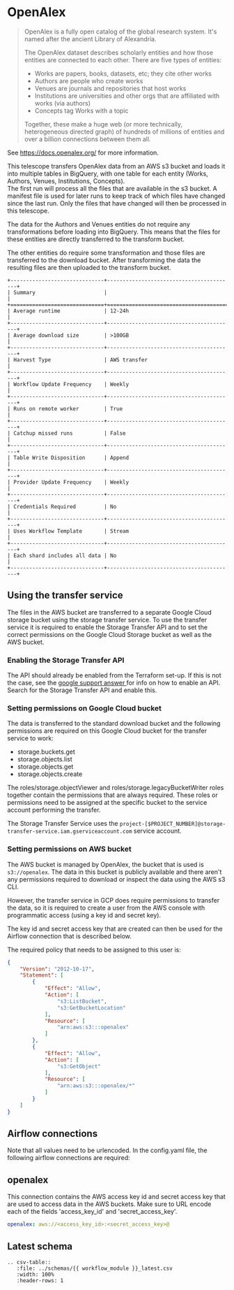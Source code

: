 # OpenAlex

> OpenAlex is a fully open catalog of the global research system. It's named after the ancient Library of Alexandria.  
> 
> The OpenAlex dataset describes scholarly entities and how those entities are connected to each other. 
> There are five types of entities:
> * Works are papers, books, datasets, etc; they cite other works
> * Authors are people who create works
> * Venues are journals and repositories that host works
> * Institutions are universities and other orgs that are affiliated with works (via authors)
> * Concepts tag Works with a topic
>
> Together, these make a huge web (or more technically, heterogeneous directed graph) of hundreds of millions of entities and over a billion connections between them all.

See https://docs.openalex.org/ for more information.

This telescope transfers OpenAlex data from an AWS s3 bucket and loads it into multiple tables in BigQuery, with one 
table for each entity (Works, Authors, Venues, Institutions, Concepts).  
The first run will process all the files that are available in the s3 bucket. 
A manifest file is used for later runs to keep track of which files have changed since the last run.
Only the files that have changed will then be processed in this telescope.

The data for the Authors and Venues entities do not require any transformations before loading into BigQuery.
This means that the files for these entities are directly transferred to the transform bucket.

The other entities do require some transformation and those files are transferred to the download bucket.
After transforming the data the resulting files are then uploaded to the transform bucket.

 ```eval_rst
+------------------------------+-----------------------------------------+
| Summary                      |                                         |
+==============================+=========================================+
| Average runtime              | 12-24h                                  |
+------------------------------+-----------------------------------------+
| Average download size        | >100GB                                  |
+------------------------------+-----------------------------------------+
| Harvest Type                 | AWS transfer                            |
+------------------------------+-----------------------------------------+
| Workflow Update Frequency    | Weekly                                  |
+------------------------------+-----------------------------------------+
| Runs on remote worker        | True                                    |
+------------------------------+-----------------------------------------+
| Catchup missed runs          | False                                   |
+------------------------------+-----------------------------------------+
| Table Write Disposition      | Append                                  |
+------------------------------+-----------------------------------------+
| Provider Update Frequency    | Weekly                                  |
+------------------------------+-----------------------------------------+
| Credentials Required         | No                                      |
+------------------------------+-----------------------------------------+
| Uses Workflow Template       | Stream                                  |
+------------------------------+-----------------------------------------+
| Each shard includes all data | No                                      |
+------------------------------+-----------------------------------------+
```

## Using the transfer service
The files in the AWS bucket are transferred to a separate Google Cloud storage bucket using the storage transfer
 service.
To use the transfer service it is required to enable the Storage Transfer API and to set the correct permissions on
 the Google Cloud Storage bucket as well as the AWS bucket.
 
### Enabling the Storage Transfer API
The API should already be enabled from the Terraform set-up. If this is not the case, see the [google support answer
](https://support.google.com/googleapi/answer/6158841?hl=en) for info on how to enable an API.
Search for the Storage Transfer API and enable this.

### Setting permissions on Google Cloud bucket
The data is transferred to the standard download bucket and the following permissions are required on this Google Cloud 
bucket for the transfer service to work:
* storage.buckets.get
* storage.objects.list
* storage.objects.get
* storage.objects.create

The roles/storage.objectViewer and roles/storage.legacyBucketWriter roles together contain the permissions that are
 always required.
These roles or permissions need to be assigned at the specific bucket to the service account performing the transfer. 

The Storage Transfer Service uses the `project-[$PROJECT_NUMBER]@storage-transfer-service.iam.gserviceaccount.com` service account.

### Setting permissions on AWS bucket
The AWS bucket is managed by OpenAlex, the bucket that is used is `s3://openalex`.
The data in this bucket is publicly available and there aren't any permissions required to download or inspect the 
data using the AWS s3 CLI.

However, the transfer service in GCP does require permissions to transfer the data, so it is required to create a 
user from the AWS console with programmatic access (using a key id and secret key).

The key id and secret access key that are created can then be used for the Airflow connection that is described below.

The required policy that needs to be assigned to this user is:
```json
{
    "Version": "2012-10-17",
    "Statement": [
        {
            "Effect": "Allow",
            "Action": [
                "s3:ListBucket",
                "s3:GetBucketLocation"
            ],
            "Resource": [
                "arn:aws:s3:::openalex"
            ]
        },
        {
            "Effect": "Allow",
            "Action": [
                "s3:GetObject"
            ],
            "Resource": [
                "arn:aws:s3:::openalex/*"
            ]
        }
    ]
}
```

## Airflow connections
Note that all values need to be urlencoded.
In the config.yaml file, the following airflow connections are required:  

## openalex
This connection contains the AWS access key id and secret access key that are used to access data in the AWS buckets.
Make sure to URL encode each of the fields 'access_key_id' and 'secret_access_key'.
```yaml
openalex: aws://<access_key_id>:<secret_access_key>@
```

## Latest schema
``` eval_rst
.. csv-table::
   :file: ../schemas/{{ workflow_module }}_latest.csv
   :width: 100%
   :header-rows: 1
```